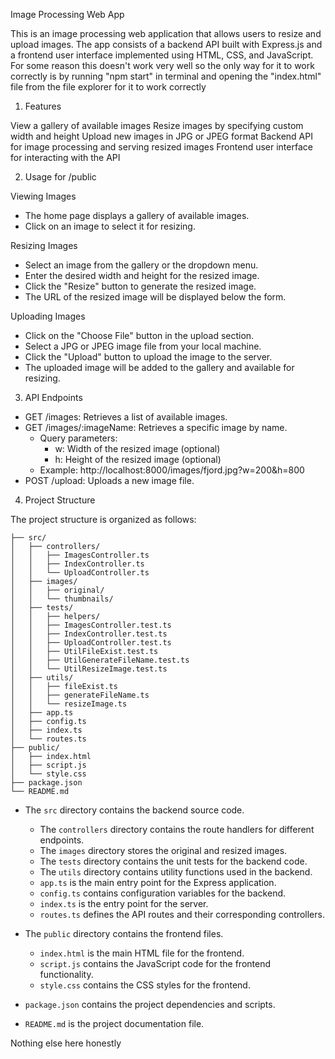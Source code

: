 Image Processing Web App

This is an image processing web application that allows users to resize and upload images. The app consists of a backend API built with Express.js and a frontend user interface implemented using HTML, CSS, and JavaScript.
For some reason this doesn't work very well so the only way for it to work correctly is by running "npm start" in terminal and opening the "index.html" 
file from the file explorer for it to work correctly

1. Features

View a gallery of available images
Resize images by specifying custom width and height
Upload new images in JPG or JPEG format
Backend API for image processing and serving resized images
Frontend user interface for interacting with the API

2. Usage for /public

Viewing Images

- The home page displays a gallery of available images.
- Click on an image to select it for resizing.

Resizing Images

- Select an image from the gallery or the dropdown menu.
- Enter the desired width and height for the resized image.
- Click the "Resize" button to generate the resized image.
- The URL of the resized image will be displayed below the form.

Uploading Images

- Click on the "Choose File" button in the upload section.
- Select a JPG or JPEG image file from your local machine.
- Click the "Upload" button to upload the image to the server.
- The uploaded image will be added to the gallery and available for resizing.

3. API Endpoints

- GET /images: Retrieves a list of available images.
- GET /images/:imageName: Retrieves a specific image by name.
  - Query parameters:
    - w: Width of the resized image (optional)
    - h: Height of the resized image (optional)
  - Example: http://localhost:8000/images/fjord.jpg?w=200&h=800
- POST /upload: Uploads a new image file.

4. Project Structure

The project structure is organized as follows:
```
├── src/
│   ├── controllers/
│   │   ├── ImagesController.ts
│   │   ├── IndexController.ts
│   │   └── UploadController.ts
│   ├── images/
│   │   ├── original/
│   │   └── thumbnails/
│   ├── tests/
│   │   ├── helpers/
│   │   ├── ImagesController.test.ts
│   │   ├── IndexController.test.ts
│   │   ├── UploadController.test.ts
│   │   ├── UtilFileExist.test.ts
│   │   ├── UtilGenerateFileName.test.ts
│   │   └── UtilResizeImage.test.ts
│   ├── utils/
│   │   ├── fileExist.ts
│   │   ├── generateFileName.ts
│   │   └── resizeImage.ts
│   ├── app.ts
│   ├── config.ts
│   ├── index.ts
│   └── routes.ts
├── public/
│   ├── index.html
│   ├── script.js
│   └── style.css
├── package.json
└── README.md
```
- The `src` directory contains the backend source code.
  - The `controllers` directory contains the route handlers for different endpoints.
  - The `images` directory stores the original and resized images.
  - The `tests` directory contains the unit tests for the backend code.
  - The `utils` directory contains utility functions used in the backend.
  - `app.ts` is the main entry point for the Express application.
  - `config.ts` contains configuration variables for the backend.
  - `index.ts` is the entry point for the server.
  - `routes.ts` defines the API routes and their corresponding controllers.

- The `public` directory contains the frontend files.
  - `index.html` is the main HTML file for the frontend.
  - `script.js` contains the JavaScript code for the frontend functionality.
  - `style.css` contains the CSS styles for the frontend.

- `package.json` contains the project dependencies and scripts.
- `README.md` is the project documentation file.

Nothing else here honestly